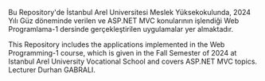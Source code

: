 Bu Repository'de İstanbul Arel Universitesi Meslek Yüksekokulunda,  2024 Yılı Güz döneminde verilen ve  ASP.NET MVC konularının işlendiği  Web Programlama-1 dersinde gerçekleştirilen uygulamalar yer almaktadır.

This Repository includes the applications implemented in the Web Programming-1 course, which is given in the Fall Semester of 2024 at Istanbul Arel University Vocational School and covers ASP.NET MVC topics.  
Lecturer Durhan GABRALI. 
